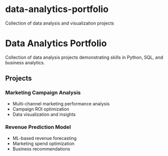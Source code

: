 # data-analytics-portfolio
Collection of data analysis and visualization projects
# Data Analytics Portfolio

Collection of data analysis projects demonstrating skills in Python, SQL, and business analytics.

## Projects

### Marketing Campaign Analysis
- Multi-channel marketing performance analysis
- Campaign ROI optimization
- Data visualization and insights

### Revenue Prediction Model
- ML-based revenue forecasting
- Marketing spend optimization
- Business recommendations
